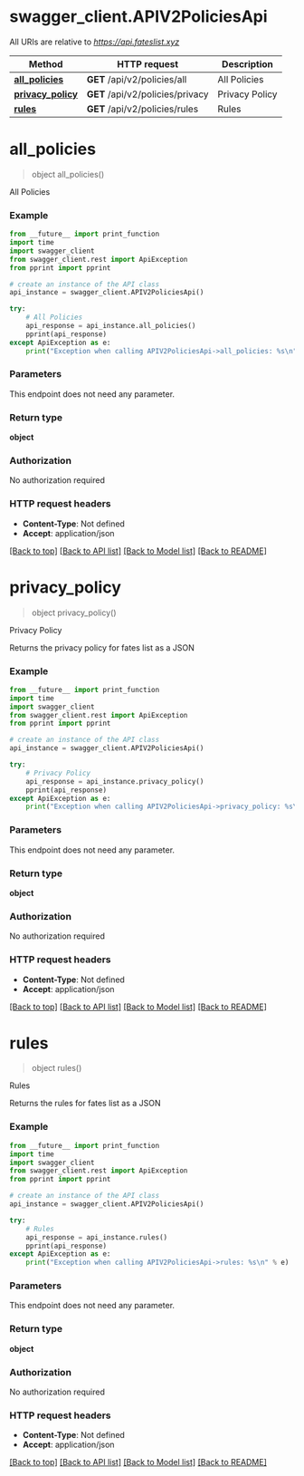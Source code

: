 # swagger_client.APIV2PoliciesApi

All URIs are relative to *https://api.fateslist.xyz*

Method | HTTP request | Description
------------- | ------------- | -------------
[**all_policies**](APIV2PoliciesApi.md#all_policies) | **GET** /api/v2/policies/all | All Policies
[**privacy_policy**](APIV2PoliciesApi.md#privacy_policy) | **GET** /api/v2/policies/privacy | Privacy Policy
[**rules**](APIV2PoliciesApi.md#rules) | **GET** /api/v2/policies/rules | Rules

# **all_policies**
> object all_policies()

All Policies

### Example
```python
from __future__ import print_function
import time
import swagger_client
from swagger_client.rest import ApiException
from pprint import pprint

# create an instance of the API class
api_instance = swagger_client.APIV2PoliciesApi()

try:
    # All Policies
    api_response = api_instance.all_policies()
    pprint(api_response)
except ApiException as e:
    print("Exception when calling APIV2PoliciesApi->all_policies: %s\n" % e)
```

### Parameters
This endpoint does not need any parameter.

### Return type

**object**

### Authorization

No authorization required

### HTTP request headers

 - **Content-Type**: Not defined
 - **Accept**: application/json

[[Back to top]](#) [[Back to API list]](../README.md#documentation-for-api-endpoints) [[Back to Model list]](../README.md#documentation-for-models) [[Back to README]](../README.md)

# **privacy_policy**
> object privacy_policy()

Privacy Policy

Returns the privacy policy for fates list as a JSON

### Example
```python
from __future__ import print_function
import time
import swagger_client
from swagger_client.rest import ApiException
from pprint import pprint

# create an instance of the API class
api_instance = swagger_client.APIV2PoliciesApi()

try:
    # Privacy Policy
    api_response = api_instance.privacy_policy()
    pprint(api_response)
except ApiException as e:
    print("Exception when calling APIV2PoliciesApi->privacy_policy: %s\n" % e)
```

### Parameters
This endpoint does not need any parameter.

### Return type

**object**

### Authorization

No authorization required

### HTTP request headers

 - **Content-Type**: Not defined
 - **Accept**: application/json

[[Back to top]](#) [[Back to API list]](../README.md#documentation-for-api-endpoints) [[Back to Model list]](../README.md#documentation-for-models) [[Back to README]](../README.md)

# **rules**
> object rules()

Rules

Returns the rules for fates list as a JSON

### Example
```python
from __future__ import print_function
import time
import swagger_client
from swagger_client.rest import ApiException
from pprint import pprint

# create an instance of the API class
api_instance = swagger_client.APIV2PoliciesApi()

try:
    # Rules
    api_response = api_instance.rules()
    pprint(api_response)
except ApiException as e:
    print("Exception when calling APIV2PoliciesApi->rules: %s\n" % e)
```

### Parameters
This endpoint does not need any parameter.

### Return type

**object**

### Authorization

No authorization required

### HTTP request headers

 - **Content-Type**: Not defined
 - **Accept**: application/json

[[Back to top]](#) [[Back to API list]](../README.md#documentation-for-api-endpoints) [[Back to Model list]](../README.md#documentation-for-models) [[Back to README]](../README.md)

